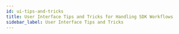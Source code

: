 ```yaml
---
id: ui-tips-and-tricks
title: User Interface Tips and Tricks for Handling SDK Workflows
sidebar_label: User Interface Tips and Tricks
---
```


